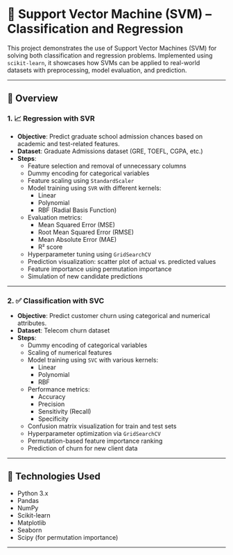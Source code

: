 
# 🧠 Support Vector Machine (SVM) – Classification and Regression

This project demonstrates the use of Support Vector Machines (SVM) for solving both classification and regression problems. Implemented using `scikit-learn`, it showcases how SVMs can be applied to real-world datasets with preprocessing, model evaluation, and prediction.

---

## 📌 Overview

### 1. 📈 Regression with SVR
- **Objective**: Predict graduate school admission chances based on academic and test-related features.
- **Dataset**: Graduate Admissions dataset (GRE, TOEFL, CGPA, etc.)
- **Steps**:
  - Feature selection and removal of unnecessary columns
  - Dummy encoding for categorical variables
  - Feature scaling using `StandardScaler`
  - Model training using `SVR` with different kernels:
    - Linear
    - Polynomial
    - RBF (Radial Basis Function)
  - Evaluation metrics:
    - Mean Squared Error (MSE)
    - Root Mean Squared Error (RMSE)
    - Mean Absolute Error (MAE)
    - R² score
  - Hyperparameter tuning using `GridSearchCV`
  - Prediction visualization: scatter plot of actual vs. predicted values
  - Feature importance using permutation importance
  - Simulation of new candidate predictions

---

### 2. ✅ Classification with SVC
- **Objective**: Predict customer churn using categorical and numerical attributes.
- **Dataset**: Telecom churn dataset
- **Steps**:
  - Dummy encoding of categorical variables
  - Scaling of numerical features
  - Model training using `SVC` with various kernels:
    - Linear
    - Polynomial
    - RBF
  - Performance metrics:
    - Accuracy
    - Precision
    - Sensitivity (Recall)
    - Specificity
  - Confusion matrix visualization for train and test sets
  - Hyperparameter optimization via `GridSearchCV`
  - Permutation-based feature importance ranking
  - Prediction of churn for new client data

---

## 🧰 Technologies Used

- Python 3.x
- Pandas
- NumPy
- Scikit-learn
- Matplotlib
- Seaborn
- Scipy (for permutation importance)

---

